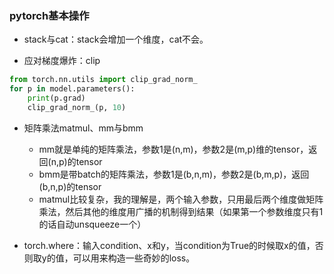 ### pytorch基本操作

- stack与cat：stack会增加一个维度，cat不会。

- 应对梯度爆炸：clip
```python
from torch.nn.utils import clip_grad_norm_
for p in model.parameters():
    print(p.grad)
    clip_grad_norm_(p, 10)
```

- 矩阵乘法matmul、mm与bmm
    - mm就是单纯的矩阵乘法，参数1是(n,m)，参数2是(m,p)维的tensor，返回(n,p)的tensor
    - bmm是带batch的矩阵乘法，参数1是(b,n,m)，参数2是(b,m,p)，返回(b,n,p)的tensor
    - matmul比较复杂，我的理解是，两个输入参数，只用最后两个维度做矩阵乘法，然后其他的维度用广播的机制得到结果（如果第一个参数维度只有1的话自动unsqueeze一个）

- torch.where：输入condition、x和y，当condition为True的时候取x的值，否则取y的值，可以用来构造一些奇妙的loss。
